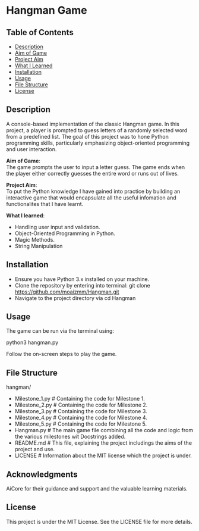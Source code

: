 # Hangman Game

## Table of Contents
- [Description](#description)
- [Aim of Game](#aim-of-game)
- [Project Aim](#project-aim)
- [What I Learned](#what-i-learned)
- [Installation](#installation)
- [Usage](#usage)
- [File Structure](#file-structure)
- [License](#license)

## Description
A console-based implementation of the classic Hangman game. In this project, a player is prompted to guess letters of a randomly selected word from a predefined list. The goal of this project was to hone Python programming skills, particularly emphasizing object-oriented programming and user interaction.

**Aim of Game**:  
The game prompts the user to input a letter guess. The game ends when the player either correctly guesses the entire word or runs out of lives.

**Project Aim**:  
To put the Python knowledge I have gained into practice by building an interactive game that would encapsulate all the useful infomation and functionalites that I have learnt.

**What I learned**:
- Handling user input and validation.
- Object-Oriented Programming in Python.
- Magic Methods.
- String Manipulation

## Installation
- Ensure you have Python 3.x installed on your machine.
- Clone the repository by entering into terminal:
git clone https://github.com/moaizmm/Hangman.git
- Navigate to the project directory via cd Hangman

## Usage
The game can be run via the terminal using:

python3 hangman.py

Follow the on-screen steps to play the game.

## File Structure

hangman/
- Milestone_1.py # Containing the code for Milestone 1.
- Milestone_2.py # Containing the code for Milestone 2.
- Milestone_3.py # Containing the code for Milestone 3.
- Milestone_4.py # Containing the code for Milestone 4.
- Milestone_5.py # Containing the code for Milestone 5.
- Hangman.py   # The main game file combining all the code and logic from the various milestones wit Docstrings added.
- README.md    # This file, explaining the project includings the aims of the project and use.
- LICENSE      # Information about the MIT license which the project is under.

## Acknowledgments

AiCore for their guidance and support and the valuable learning materials.

## License
This project is under the MIT License. See the LICENSE file for more details.
